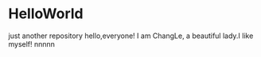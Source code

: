 # HelloWorld
just another repository
hello,everyone!
I am ChangLe, a beautiful lady.I like myself!
nnnnn
